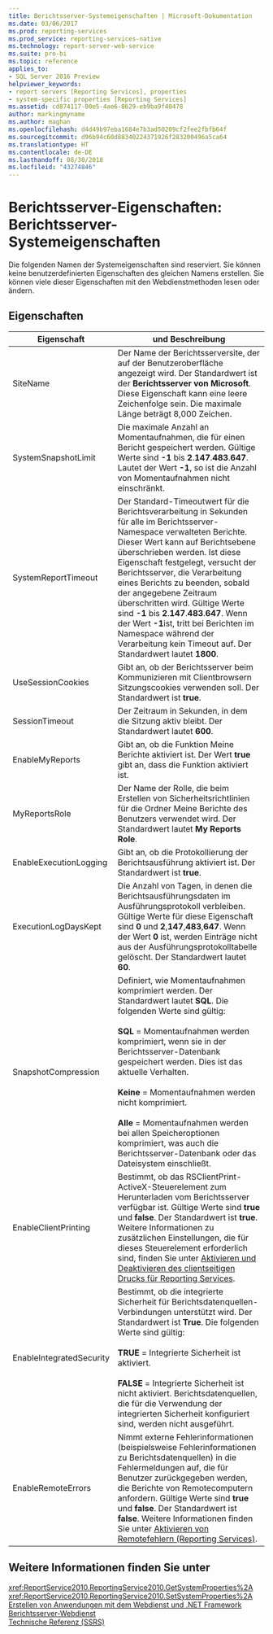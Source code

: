 ```yaml
---
title: Berichtsserver-Systemeigenschaften | Microsoft-Dokumentation
ms.date: 03/06/2017
ms.prod: reporting-services
ms.prod_service: reporting-services-native
ms.technology: report-server-web-service
ms.suite: pro-bi
ms.topic: reference
applies_to:
- SQL Server 2016 Preview
helpviewer_keywords:
- report servers [Reporting Services], properties
- system-specific properties [Reporting Services]
ms.assetid: cd874117-00e5-4ae6-8629-eb9ba9f40478
author: markingmyname
ms.author: maghan
ms.openlocfilehash: d4d49b97eba1684e7b3ad50209cf2fee2fbfb64f
ms.sourcegitcommit: d96b94c60d88340224371926f283200496a5ca64
ms.translationtype: HT
ms.contentlocale: de-DE
ms.lasthandoff: 08/30/2018
ms.locfileid: "43274846"
---
```

# <a name="reporting-services-properties---report-server-system-properties"></a>Berichtsserver-Eigenschaften: Berichtsserver-Systemeigenschaften
  Die folgenden Namen der Systemeigenschaften sind reserviert. Sie können keine benutzerdefinierten Eigenschaften des gleichen Namens erstellen. Sie können viele dieser Eigenschaften mit den Webdienstmethoden lesen oder ändern.  
  
## <a name="properties"></a>Eigenschaften  
  
|Eigenschaft|und Beschreibung|  
|--------------|-----------------|  
|SiteName|Der Name der Berichtsserversite, der auf der Benutzeroberfläche angezeigt wird. Der Standardwert ist der **Berichtsserver von Microsoft**. Diese Eigenschaft kann eine leere Zeichenfolge sein. Die maximale Länge beträgt 8,000 Zeichen.|  
|SystemSnapshotLimit|Die maximale Anzahl an Momentaufnahmen, die für einen Bericht gespeichert werden. Gültige Werte sind **-1** bis **2**.**147**.**483**.**647**. Lautet der Wert **-1**, so ist die Anzahl von Momentaufnahmen nicht einschränkt.|  
|SystemReportTimeout|Der Standard-Timeoutwert für die Berichtsverarbeitung in Sekunden für alle im Berichtsserver-Namespace verwalteten Berichte. Dieser Wert kann auf Berichtsebene überschrieben werden. Ist diese Eigenschaft festgelegt, versucht der Berichtsserver, die Verarbeitung eines Berichts zu beenden, sobald der angegebene Zeitraum überschritten wird. Gültige Werte sind **-1** bis **2**.**147**.**483**.**647**. Wenn der Wert **-1**ist, tritt bei Berichten im Namespace während der Verarbeitung kein Timeout auf. Der Standardwert lautet **1800**.|  
|UseSessionCookies|Gibt an, ob der Berichtsserver beim Kommunizieren mit Clientbrowsern Sitzungscookies verwenden soll. Der Standardwert ist **true**.|  
|SessionTimeout|Der Zeitraum in Sekunden, in dem die Sitzung aktiv bleibt. Der Standardwert lautet **600**.|  
|EnableMyReports|Gibt an, ob die Funktion <legacyBold>Meine Berichte</legacyBold> aktiviert ist. Der Wert **true** gibt an, dass die Funktion aktiviert ist.|  
|MyReportsRole|Der Name der Rolle, die beim Erstellen von Sicherheitsrichtlinien für die Ordner <legacyBold>Meine Berichte</legacyBold> des Benutzers verwendet wird. Der Standardwert lautet **My Reports Role**.|  
|EnableExecutionLogging|Gibt an, ob die Protokollierung der Berichtsausführung aktiviert ist. Der Standardwert ist **true**.|  
|ExecutionLogDaysKept|Die Anzahl von Tagen, in denen die Berichtsausführungsdaten im Ausführungsprotokoll verbleiben. Gültige Werte für diese Eigenschaft sind **0** und **2**,**147**,**483**,**647**. Wenn der Wert **0** ist, werden Einträge nicht aus der Ausführungsprotokolltabelle gelöscht. Der Standardwert lautet **60**.|  
|SnapshotCompression|Definiert, wie Momentaufnahmen komprimiert werden. Der Standardwert lautet **SQL**. Die folgenden Werte sind gültig:<br /><br /> **SQL** = Momentaufnahmen werden komprimiert, wenn sie in der Berichtsserver-Datenbank gespeichert werden. Dies ist das aktuelle Verhalten.<br /><br /> **Keine** = Momentaufnahmen werden nicht komprimiert.<br /><br /> **Alle** = Momentaufnahmen werden bei allen Speicheroptionen komprimiert, was auch die Berichtsserver-Datenbank oder das Dateisystem einschließt.|  
|EnableClientPrinting|Bestimmt, ob das RSClientPrint-ActiveX-Steuerelement zum Herunterladen vom Berichtsserver verfügbar ist. Gültige Werte sind **true** und **false**. Der Standardwert ist **true**. Weitere Informationen zu zusätzlichen Einstellungen, die für dieses Steuerelement erforderlich sind, finden Sie unter [Aktivieren und Deaktivieren des clientseitigen Drucks für Reporting Services](../../../reporting-services/report-server/enable-and-disable-client-side-printing-for-reporting-services.md).|  
|EnableIntegratedSecurity|Bestimmt, ob die integrierte Sicherheit für Berichtsdatenquellen-Verbindungen unterstützt wird. Der Standardwert ist **True**. Die folgenden Werte sind gültig:<br /><br /> **TRUE** = Integrierte Sicherheit ist aktiviert.<br /><br /> **FALSE** = Integrierte Sicherheit ist nicht aktiviert. Berichtsdatenquellen, die für die Verwendung der integrierten Sicherheit konfiguriert sind, werden nicht ausgeführt.|  
|EnableRemoteErrors|Nimmt externe Fehlerinformationen (beispielsweise Fehlerinformationen zu Berichtsdatenquellen) in die Fehlermeldungen auf, die für Benutzer zurückgegeben werden, die Berichte von Remotecomputern anfordern. Gültige Werte sind **true** und **false**. Der Standardwert ist **false**. Weitere Informationen finden Sie unter [Aktivieren von Remotefehlern &#40;Reporting Services&#41;](../../../reporting-services/report-server/enable-remote-errors-reporting-services.md).|  
  
## <a name="see-also"></a>Weitere Informationen finden Sie unter  
 <xref:ReportService2010.ReportingService2010.GetSystemProperties%2A>   
 <xref:ReportService2010.ReportingService2010.SetSystemProperties%2A>   
 [Erstellen von Anwendungen mit dem Webdienst und .NET Framework](../../../reporting-services/report-server-web-service/net-framework/building-applications-using-the-web-service-and-the-net-framework.md)   
 [Berichtsserver-Webdienst](../../../reporting-services/report-server-web-service/report-server-web-service.md)   
 [Technische Referenz (SSRS)](../../../reporting-services/technical-reference-ssrs.md)  
  
  
